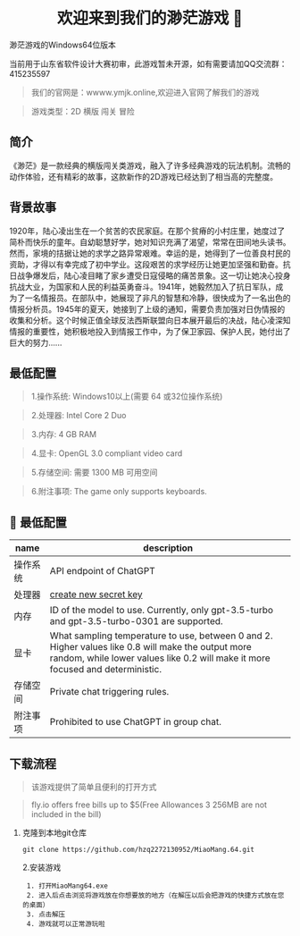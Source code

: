 <h1 align="center">欢迎来到我们的渺茫游戏 👋</h1>
渺茫游戏的Windows64位版本

当前用于山东省软件设计大赛初审，此游戏暂未开源，如有需要请加QQ交流群：415235597

> 我们的官网是：wwww.ymjk.online,欢迎进入官网了解我们的游戏

> 游戏类型：2D 横版 闯关 冒险


## 简介
《渺茫》是一款经典的横版闯关类游戏，融入了许多经典游戏的玩法机制。流畅的动作体验，还有精彩的故事，这款新作的2D游戏已经达到了相当高的完整度。

## 背景故事
1920年，陆心凌出生在一个贫苦的农民家庭。在那个贫瘠的小村庄里，她度过了简朴而快乐的童年。自幼聪慧好学，她对知识充满了渴望，常常在田间地头读书。然而，家境的拮据让她的求学之路异常艰难。幸运的是，她得到了一位善良村民的资助，才得以有幸完成了初中学业。这段艰苦的求学经历让她更加坚强和勤奋。抗日战争爆发后，陆心凌目睹了家乡遭受日寇侵略的痛苦景象。这一切让她决心投身抗战大业，为国家和人民的利益英勇奋斗。1941年，她毅然加入了抗日军队，成为了一名情报员。在部队中，她展现了非凡的智慧和冷静，很快成为了一名出色的情报分析员。1945年的夏天，她接到了上级的通知，需要负责加强对日伪情报的收集和分析。这个时候正值全球反法西斯联盟向日本展开最后的决战，陆心凌深知情报的重要性，她积极地投入到情报工作中，为了保卫家园、保护人民，她付出了巨大的努力......

## 最低配置

>1.操作系统:
Windows10以上(需要 64 或32位操作系统)

>2.处理器:
Intel Core 2 Duo

>3.内存:
4 GB RAM

>4.显卡:
OpenGL 3.0 compliant video card

>5.存储空间:
需要 1300 MB 可用空间

>6.附注事项:
The game only supports keyboards.

## 📝 最低配置

| name                         | description                                                                                                                                                                          |
|------------------------------|--------------------------------------------------------------------------------------------------------------------------------------------------------------------------------------|
| 操作系统                      | API endpoint of ChatGPT                                                                                                                                                              |
| 处理器                        | [create new secret key](https://platform.openai.com/account/api-keys)                                                                                                                |
| 内存                          | ID of the model to use. Currently, only gpt-3.5-turbo and gpt-3.5-turbo-0301 are supported.                                                                                          |
| 显卡                           | What sampling temperature to use, between 0 and 2. Higher values like 0.8 will make the output more random, while lower values like 0.2 will make it more focused and deterministic. |
| 存储空间             | Private chat triggering rules.                                                                                                                                                       |
| 附注事项        | Prohibited to use ChatGPT in group chat.                                                                                                                                             |

## 下载流程
> 该游戏提供了简单且便利的打开方式

> fly.io offers free bills up to $5(Free Allowances 3 256MB are not included in the bill)
1. 克隆到本地git仓库
   ```shell
   git clone https://github.com/hzq2272130952/MiaoMang.64.git
   ```
   2.安装游戏
   ```shell
    1. 打开MiaoMang64.exe
    2. 进入后点击浏览将游戏放在你想要放的地方（在解压以后会把游戏的快捷方式放在您的桌面）
    3. 点击解压
    4. 游戏就可以正常游玩啦
   ```

